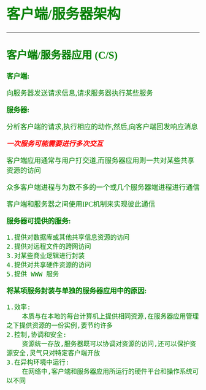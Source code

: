 <font size=4 color=green face="微软雅黑">

# 客户端/服务器架构

---

## 客户端/服务器应用 (C/S)

**客户端:**

向服务器发送请求信息,请求服务器执行某些服务

**服务器:**

分析客户端的请求,执行相应的动作,然后,向客户端回发响应消息

***<font color=red>一次服务可能需要进行多次交互</font>***

客户端应用通常与用户打交道,而服务器应用则一共对某些共享资源的访问

众多客户端进程与为数不多的一个或几个服务器端进程进行通信

客户端和服务器之间使用IPC机制来实现彼此通信

**服务器可提供的服务:**

	1.提供对数据库或其他共享信息资源的访问
	2.提供对远程文件的跨网访问
	3.对某些商业逻辑进行封装
	4.提供对共享硬件资源的访问
	5.提供 WWW 服务

**将某项服务封装与单独的服务器应用中的原因:**
	
	1.效率:
		本质与在本地的每台计算机上提供相同资源,在服务器应用管理之下提供资源的一份实例,要节约许多
	2.控制,协调和安全:
		资源统一存放,服务器既可以协调对资源的访问,还可以保护资源安全,灵气只对特定客户端开放
	3.在异构环境中运行:
		在网络中,客户端和服务器应用所运行的硬件平台和操作系统可以不同


